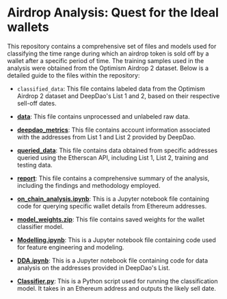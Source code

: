# Airdrop Analysis: Quest for the Ideal wallets

This repository contains a comprehensive set of files and models used for classifying the time range during which an airdrop token is sold off by a wallet after a specific period of time. The training samples used in the analysis were obtained from the Optimism Airdrop 2 dataset. Below is a detailed guide to the files within the repository:

- `classified_data`: This file contains labeled data from the Optimism Airdrop 2 dataset and DeepDao's List 1 and 2, based on their respective sell-off dates.

- [**data**](https://github.com/franfran20/airdrop_analysis/tree/main/data): This file contains unprocessed and unlabeled raw data.

- [**deepdao_metrics**](https://github.com/franfran20/airdrop_analysis/tree/main/deepdao_metrics): This file contains account information associated with the addresses from List 1 and List 2 provided by DeepDao.

- [**queried_data**](https://github.com/franfran20/airdrop_analysis/tree/main/queried_data): This file contains data obtained from specific addresses queried using the Etherscan API, including List 1, List 2, training and testing data.

- [**report**](https://github.com/franfran20/airdrop_analysis/blob/main/report.pdf): This file contains a comprehensive summary of the analysis, including the findings and methodology employed.

- [**on_chain_analysis.ipynb**](https://github.com/franfran20/airdrop_analysis/blob/main/on_chain_analysis.ipynb): This is a Jupyter notebook file containing code for querying specific wallet details from Ethereum addresses.

- [**model_weights.zip**](https://github.com/franfran20/airdrop_analysis/blob/main/model_weights.zip): This file contains saved weights for the wallet classifier model.

- [**Modelling.ipynb**](https://github.com/franfran20/airdrop_analysis/blob/main/Modelling.ipynb): This is a Jupyter notebook file containing code used for feature engineering and modeling.

- [**DDA.ipynb**](https://github.com/franfran20/airdrop_analysis/blob/main/Analysist.ipynb): This is a Jupyter notebook file containing code for data analysis on the addresses provided in DeepDao's List.

- [**Classifier.py**](https://github.com/franfran20/airdrop_analysis/blob/main/Classifier.py): This is a Python script used for running the classification model. It takes in an Ethereum address and outputs the likely sell date.
